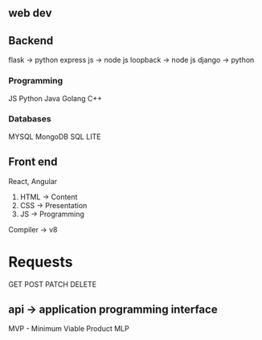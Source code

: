 ## web dev

## Backend

flask -> python
express js -> node js
loopback -> node js
django -> python

### Programming

JS
Python
Java
Golang 
C++

### Databases

MYSQL
MongoDB
SQL LITE

## Front end

React, Angular

1. HTML -> Content
2. CSS -> Presentation
3. JS -> Programming 

Compiler -> v8

# Requests

GET
POST
PATCH
DELETE

## api -> application programming interface

MVP - Minimum Viable Product
MLP

